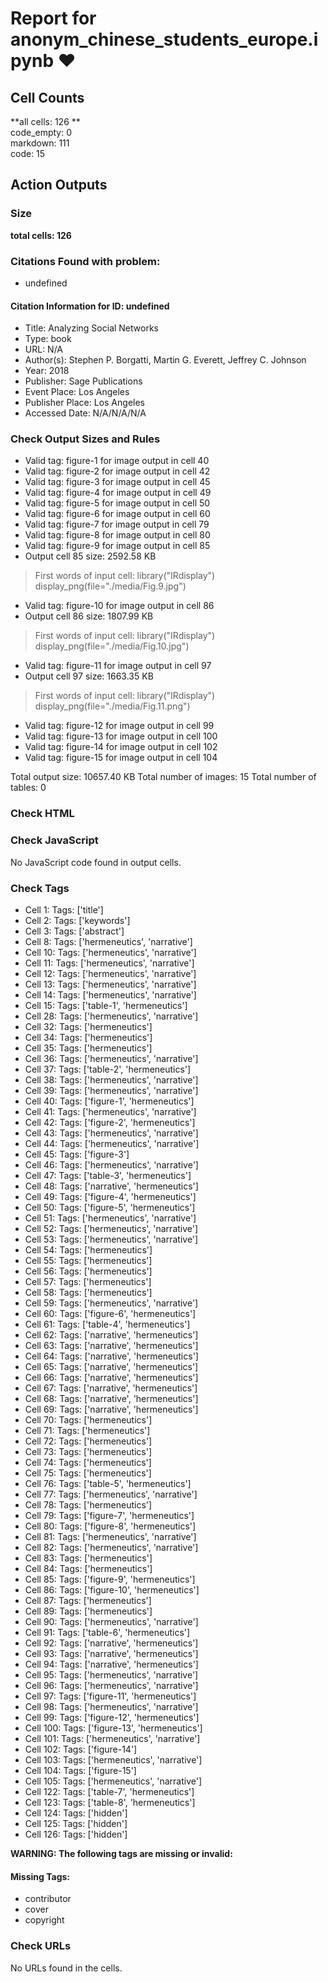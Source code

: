 # Report for anonym_chinese_students_europe.ipynb ❤ 

## Cell Counts   
**all cells: 126 **  
code_empty: 0   
markdown: 111   
code: 15   

## Action Outputs

### Size
**total cells: 126**

### Citations Found with problem:
- undefined

#### Citation Information for ID: undefined
- Title: Analyzing Social Networks
- Type: book
- URL: N/A
- Author(s): Stephen P. Borgatti, Martin G. Everett, Jeffrey C. Johnson
- Year: 2018
- Publisher: Sage Publications
- Event Place: Los Angeles
- Publisher Place: Los Angeles
- Accessed Date: N/A/N/A/N/A


### Check Output Sizes and Rules
  - Valid tag: figure-1 for image output in cell 40
  - Valid tag: figure-2 for image output in cell 42
  - Valid tag: figure-3 for image output in cell 45
  - Valid tag: figure-4 for image output in cell 49
  - Valid tag: figure-5 for image output in cell 50
  - Valid tag: figure-6 for image output in cell 60
  - Valid tag: figure-7 for image output in cell 79
  - Valid tag: figure-8 for image output in cell 80
  - Valid tag: figure-9 for image output in cell 85
- Output cell 85 size: 2592.58 KB
> First words of input cell: library("IRdisplay") display_png(file="./media/Fig.9.jpg")
  - Valid tag: figure-10 for image output in cell 86
- Output cell 86 size: 1807.99 KB
> First words of input cell: library("IRdisplay") display_png(file="./media/Fig.10.jpg")
  - Valid tag: figure-11 for image output in cell 97
- Output cell 97 size: 1663.35 KB
> First words of input cell: library("IRdisplay") display_png(file="./media/Fig.11.png")
  - Valid tag: figure-12 for image output in cell 99
  - Valid tag: figure-13 for image output in cell 100
  - Valid tag: figure-14 for image output in cell 102
  - Valid tag: figure-15 for image output in cell 104

Total output size: 10657.40 KB
Total number of images: 15
Total number of tables: 0

### Check HTML


### Check JavaScript
No JavaScript code found in output cells.


### Check Tags
- Cell 1: Tags: ['title']
- Cell 2: Tags: ['keywords']
- Cell 3: Tags: ['abstract']
- Cell 8: Tags: ['hermeneutics', 'narrative']
- Cell 10: Tags: ['hermeneutics', 'narrative']
- Cell 11: Tags: ['hermeneutics', 'narrative']
- Cell 12: Tags: ['hermeneutics', 'narrative']
- Cell 13: Tags: ['hermeneutics', 'narrative']
- Cell 14: Tags: ['hermeneutics', 'narrative']
- Cell 15: Tags: ['table-1', 'hermeneutics']
- Cell 28: Tags: ['hermeneutics', 'narrative']
- Cell 32: Tags: ['hermeneutics']
- Cell 34: Tags: ['hermeneutics']
- Cell 35: Tags: ['hermeneutics']
- Cell 36: Tags: ['hermeneutics', 'narrative']
- Cell 37: Tags: ['table-2', 'hermeneutics']
- Cell 38: Tags: ['hermeneutics', 'narrative']
- Cell 39: Tags: ['hermeneutics', 'narrative']
- Cell 40: Tags: ['figure-1', 'hermeneutics']
- Cell 41: Tags: ['hermeneutics', 'narrative']
- Cell 42: Tags: ['figure-2', 'hermeneutics']
- Cell 43: Tags: ['hermeneutics', 'narrative']
- Cell 44: Tags: ['hermeneutics', 'narrative']
- Cell 45: Tags: ['figure-3']
- Cell 46: Tags: ['hermeneutics', 'narrative']
- Cell 47: Tags: ['table-3', 'hermeneutics']
- Cell 48: Tags: ['narrative', 'hermeneutics']
- Cell 49: Tags: ['figure-4', 'hermeneutics']
- Cell 50: Tags: ['figure-5', 'hermeneutics']
- Cell 51: Tags: ['hermeneutics', 'narrative']
- Cell 52: Tags: ['hermeneutics', 'narrative']
- Cell 53: Tags: ['hermeneutics', 'narrative']
- Cell 54: Tags: ['hermeneutics']
- Cell 55: Tags: ['hermeneutics']
- Cell 56: Tags: ['hermeneutics']
- Cell 57: Tags: ['hermeneutics']
- Cell 58: Tags: ['hermeneutics']
- Cell 59: Tags: ['hermeneutics', 'narrative']
- Cell 60: Tags: ['figure-6', 'hermeneutics']
- Cell 61: Tags: ['table-4', 'hermeneutics']
- Cell 62: Tags: ['narrative', 'hermeneutics']
- Cell 63: Tags: ['narrative', 'hermeneutics']
- Cell 64: Tags: ['narrative', 'hermeneutics']
- Cell 65: Tags: ['narrative', 'hermeneutics']
- Cell 66: Tags: ['narrative', 'hermeneutics']
- Cell 67: Tags: ['narrative', 'hermeneutics']
- Cell 68: Tags: ['narrative', 'hermeneutics']
- Cell 69: Tags: ['narrative', 'hermeneutics']
- Cell 70: Tags: ['hermeneutics']
- Cell 71: Tags: ['hermeneutics']
- Cell 72: Tags: ['hermeneutics']
- Cell 73: Tags: ['hermeneutics']
- Cell 74: Tags: ['hermeneutics']
- Cell 75: Tags: ['hermeneutics']
- Cell 76: Tags: ['table-5', 'hermeneutics']
- Cell 77: Tags: ['hermeneutics', 'narrative']
- Cell 78: Tags: ['hermeneutics']
- Cell 79: Tags: ['figure-7', 'hermeneutics']
- Cell 80: Tags: ['figure-8', 'hermeneutics']
- Cell 81: Tags: ['hermeneutics', 'narrative']
- Cell 82: Tags: ['hermeneutics', 'narrative']
- Cell 83: Tags: ['hermeneutics']
- Cell 84: Tags: ['hermeneutics']
- Cell 85: Tags: ['figure-9', 'hermeneutics']
- Cell 86: Tags: ['figure-10', 'hermeneutics']
- Cell 87: Tags: ['hermeneutics']
- Cell 89: Tags: ['hermeneutics']
- Cell 90: Tags: ['hermeneutics', 'narrative']
- Cell 91: Tags: ['table-6', 'hermeneutics']
- Cell 92: Tags: ['narrative', 'hermeneutics']
- Cell 93: Tags: ['narrative', 'hermeneutics']
- Cell 94: Tags: ['narrative', 'hermeneutics']
- Cell 95: Tags: ['hermeneutics', 'narrative']
- Cell 96: Tags: ['hermeneutics', 'narrative']
- Cell 97: Tags: ['figure-11', 'hermeneutics']
- Cell 98: Tags: ['hermeneutics', 'narrative']
- Cell 99: Tags: ['figure-12', 'hermeneutics']
- Cell 100: Tags: ['figure-13', 'hermeneutics']
- Cell 101: Tags: ['hermeneutics', 'narrative']
- Cell 102: Tags: ['figure-14']
- Cell 103: Tags: ['hermeneutics', 'narrative']
- Cell 104: Tags: ['figure-15']
- Cell 105: Tags: ['hermeneutics', 'narrative']
- Cell 122: Tags: ['table-7', 'hermeneutics']
- Cell 123: Tags: ['table-8', 'hermeneutics']
- Cell 124: Tags: ['hidden']
- Cell 125: Tags: ['hidden']
- Cell 126: Tags: ['hidden']

**WARNING: The following tags are missing or invalid:**

#### Missing Tags:
- contributor
- cover
- copyright


### Check URLs

No URLs found in the cells.


